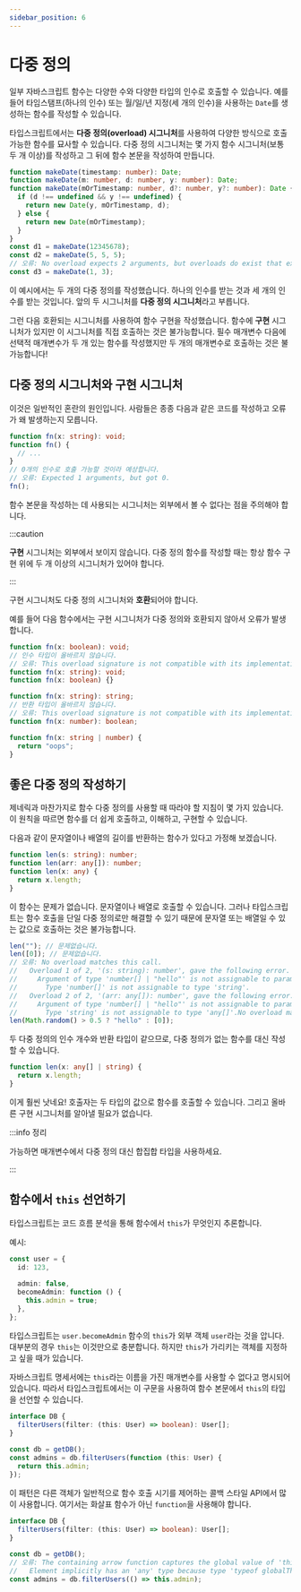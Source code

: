 ```yaml
---
sidebar_position: 6
---
```


# 다중 정의

일부 자바스크립트 함수는 다양한 수와 다양한 타입의 인수로 호출할 수 있습니다. 예를 들어 타임스탬프(하나의 인수) 또는 월/일/년 지정(세 개의 인수)을 사용하는 `Date`를 생성하는 함수를 작성할 수 있습니다.

타입스크립트에서는 **다중 정의(overload) 시그니처**를 사용하여 다양한 방식으로 호출 가능한 함수를 묘사할 수 있습니다. 다중 정의 시그니처는 몇 가지 함수 시그니처(보통 두 개 이상)를 작성하고 그 뒤에 함수 본문을 작성하여 만듭니다.

```ts
function makeDate(timestamp: number): Date;
function makeDate(m: number, d: number, y: number): Date;
function makeDate(mOrTimestamp: number, d?: number, y?: number): Date {
  if (d !== undefined && y !== undefined) {
    return new Date(y, mOrTimestamp, d);
  } else {
    return new Date(mOrTimestamp);
  }
}
const d1 = makeDate(12345678);
const d2 = makeDate(5, 5, 5);
// 오류: No overload expects 2 arguments, but overloads do exist that expect either 1 or 3 arguments.
const d3 = makeDate(1, 3);
```

이 예시에서는 두 개의 다중 정의를 작성했습니다. 하나의 인수를 받는 것과 세 개의 인수를 받는 것입니다. 앞의 두 시그니처를 **다중 정의 시그니처**라고 부릅니다.

그런 다음 호환되는 시그니처를 사용하여 함수 구현을 작성했습니다. 함수에 **구현** 시그니처가 있지만 이 시그니처를 직접 호출하는 것은 불가능합니다. 필수 매개변수 다음에 선택적 매개변수가 두 개 있는 함수를 작성했지만 두 개의 매개변수로 호출하는 것은 불가능합니다!

## 다중 정의 시그니처와 구현 시그니처

이것은 일반적인 혼란의 원인입니다. 사람들은 종종 다음과 같은 코드를 작성하고 오류가 왜 발생하는지 모릅니다.

```ts
function fn(x: string): void;
function fn() {
  // ...
}
// 0개의 인수로 호출 가능할 것이라 예상합니다.
// 오류: Expected 1 arguments, but got 0.
fn();
```

함수 본문을 작성하는 데 사용되는 시그니처는 외부에서 볼 수 없다는 점을 주의해야 합니다.

:::caution

**구현** 시그니처는 외부에서 보이지 않습니다. 다중 정의 함수를 작성할 때는 항상 함수 구현 위에 두 개 이상의 시그니처가 있어야 합니다.

:::

구현 시그니처도 다중 정의 시그니처와 **호환**되어야 합니다.

예를 들어 다음 함수에서는 구현 시그니처가 다중 정의와 호환되지 않아서 오류가 발생합니다.

```ts
function fn(x: boolean): void;
// 인수 타입이 올바르지 않습니다.
// 오류: This overload signature is not compatible with its implementation signature.
function fn(x: string): void;
function fn(x: boolean) {}
```

```ts
function fn(x: string): string;
// 반환 타입이 올바르지 않습니다.
// 오류: This overload signature is not compatible with its implementation signature.
function fn(x: number): boolean;

function fn(x: string | number) {
  return "oops";
}
```

## 좋은 다중 정의 작성하기

제네릭과 마찬가지로 함수 다중 정의를 사용할 때 따라야 할 지침이 몇 가지 있습니다. 이 원칙을 따르면 함수를 더 쉽게 호출하고, 이해하고, 구현할 수 있습니다.

다음과 같이 문자열이나 배열의 길이를 반환하는 함수가 있다고 가정해 보겠습니다.

```ts
function len(s: string): number;
function len(arr: any[]): number;
function len(x: any) {
  return x.length;
}
```

이 함수는 문제가 없습니다. 문자열이나 배열로 호출할 수 있습니다. 그러나 타입스크립트는 함수 호출을 단일 다중 정의로만 해결할 수 있기 때문에 문자열 또는 배열일 수 있는 값으로 호출하는 것은 불가능합니다.

```ts
len(""); // 문제없습니다.
len([0]); // 문제없습니다.
// 오류: No overload matches this call.
//   Overload 1 of 2, '(s: string): number', gave the following error.
//     Argument of type 'number[] | "hello"' is not assignable to parameter of type 'string'.
//       Type 'number[]' is not assignable to type 'string'.
//   Overload 2 of 2, '(arr: any[]): number', gave the following error.
//     Argument of type 'number[] | "hello"' is not assignable to parameter of type 'any[]'.
//       Type 'string' is not assignable to type 'any[]'.No overload matches this call.
len(Math.random() > 0.5 ? "hello" : [0]);
```

두 다중 정의의 인수 개수와 반환 타입이 같으므로, 다중 정의가 없는 함수를 대신 작성할 수 있습니다.

```ts
function len(x: any[] | string) {
  return x.length;
}
```

이게 훨씬 낫네요! 호출자는 두 타입의 값으로 함수를 호출할 수 있습니다. 그리고 올바른 구현 시그니처를 알아낼 필요가 없습니다.

:::info 정리

가능하면 매개변수에서 다중 정의 대신 합집합 타입을 사용하세요.

:::

## 함수에서 `this` 선언하기

타입스크립트는 코드 흐름 분석을 통해 함수에서 `this`가 무엇인지 추론합니다.

예시:

```ts
const user = {
  id: 123,
 
  admin: false,
  becomeAdmin: function () {
    this.admin = true;
  },
};
```

타입스크립트는 `user.becomeAdmin` 함수의 `this`가 외부 객체 `user`라는 것을 압니다. 대부분의 경우 `this`는 이것만으로 충분합니다. 하지만 `this`가 가리키는 객체를 지정하고 싶을 때가 있습니다.

자바스크립트 명세서에는 `this`라는 이름을 가진 매개변수를 사용할 수 없다고 명시되어 있습니다. 따라서 타입스크립트에서는 이 구문을 사용하여 함수 본문에서 `this`의 타입을 선언할 수 있습니다.

```ts
interface DB {
  filterUsers(filter: (this: User) => boolean): User[];
}
 
const db = getDB();
const admins = db.filterUsers(function (this: User) {
  return this.admin;
});
```

이 패턴은 다른 객체가 일반적으로 함수 호출 시기를 제어하는 콜백 스타일 API에서 많이 사용합니다. 여기서는 화살표 함수가 아닌 `function`을 사용해야 합니다.

```ts
interface DB {
  filterUsers(filter: (this: User) => boolean): User[];
}
 
const db = getDB();
// 오류: The containing arrow function captures the global value of 'this'.
//   Element implicitly has an 'any' type because type 'typeof globalThis' has no index signature.
const admins = db.filterUsers(() => this.admin);
```
